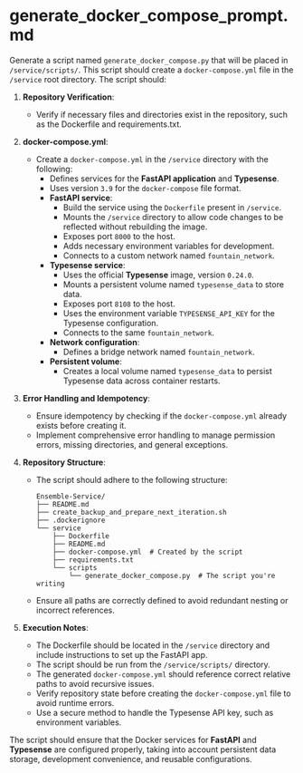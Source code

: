 # generate_docker_compose_prompt.md

Generate a script named `generate_docker_compose.py` that will be placed in `/service/scripts/`. This script should create a `docker-compose.yml` file in the `/service` root directory. The script should:

1. **Repository Verification**:
   - Verify if necessary files and directories exist in the repository, such as the Dockerfile and requirements.txt.

2. **docker-compose.yml**:
   - Create a `docker-compose.yml` in the `/service` directory with the following:
     - Defines services for the **FastAPI application** and **Typesense**.
     - Uses version `3.9` for the `docker-compose` file format.
     - **FastAPI service**:
       - Build the service using the `Dockerfile` present in `/service`.
       - Mounts the `/service` directory to allow code changes to be reflected without rebuilding the image.
       - Exposes port `8000` to the host.
       - Adds necessary environment variables for development.
       - Connects to a custom network named `fountain_network`.
     - **Typesense service**:
       - Uses the official **Typesense** image, version `0.24.0`.
       - Mounts a persistent volume named `typesense_data` to store data.
       - Exposes port `8108` to the host.
       - Uses the environment variable `TYPESENSE_API_KEY` for the Typesense configuration.
       - Connects to the same `fountain_network`.
     - **Network configuration**:
       - Defines a bridge network named `fountain_network`.
     - **Persistent volume**:
       - Creates a local volume named `typesense_data` to persist Typesense data across container restarts.

3. **Error Handling and Idempotency**:
   - Ensure idempotency by checking if the `docker-compose.yml` already exists before creating it.
   - Implement comprehensive error handling to manage permission errors, missing directories, and general exceptions.

4. **Repository Structure**:
   - The script should adhere to the following structure:
     ```
     Ensemble-Service/
     ├── README.md
     ├── create_backup_and_prepare_next_iteration.sh
     ├── .dockerignore
     └── service
         ├── Dockerfile
         ├── README.md
         ├── docker-compose.yml  # Created by the script
         ├── requirements.txt
         └── scripts
             └── generate_docker_compose.py  # The script you're writing
     ```
   - Ensure all paths are correctly defined to avoid redundant nesting or incorrect references.

5. **Execution Notes**:
   - The Dockerfile should be located in the `/service` directory and include instructions to set up the FastAPI app.
   - The script should be run from the `/service/scripts/` directory.
   - The generated `docker-compose.yml` should reference correct relative paths to avoid recursive issues.
   - Verify repository state before creating the `docker-compose.yml` file to avoid runtime errors.
   - Use a secure method to handle the Typesense API key, such as environment variables.

The script should ensure that the Docker services for **FastAPI** and **Typesense** are configured properly, taking into account persistent data storage, development convenience, and reusable configurations.

